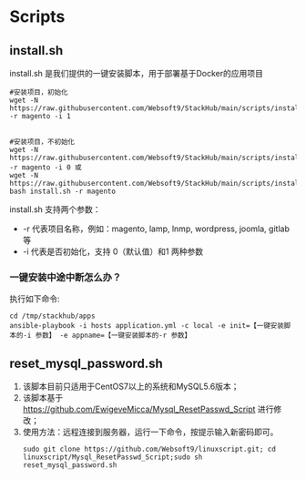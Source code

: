 # Scripts

## install.sh

install.sh 是我们提供的一键安装脚本，用于部署基于Docker的应用项目

```
#安装项目，初始化
wget -N https://raw.githubusercontent.com/Websoft9/StackHub/main/scripts/install.sh -r magento -i 1


#安装项目，不初始化
wget -N https://raw.githubusercontent.com/Websoft9/StackHub/main/scripts/install.sh -r magento -i 0 或
wget -N https://raw.githubusercontent.com/Websoft9/StackHub/main/scripts/install.sh; bash install.sh -r magento
```
install.sh 支持两个参数：

* -r 代表项目名称，例如：magento, lamp, lnmp, wordpress, joomla, gitlab 等
* -i 代表是否初始化，支持 0（默认值）和1 两种参数

### 一键安装中途中断怎么办？

执行如下命令:
```
cd /tmp/stackhub/apps
ansible-playbook -i hosts application.yml -c local -e init=【一键安装脚本的-i 参数】 -e appname=【一键安装脚本的-r 参数】
```

## reset_mysql_password.sh

1. 该脚本目前只适用于CentOS7以上的系统和MySQL5.6版本；
2. 该脚本基于 https://github.com/EwigeveMicca/Mysql_ResetPasswd_Script 进行修改；
3. 使用方法：远程连接到服务器，运行一下命令，按提示输入新密码即可。
   ```
   sudo git clone https://github.com/Websoft9/linuxscript.git; cd linuxscript/Mysql_ResetPasswd_Script;sudo sh reset_mysql_password.sh
   ```
